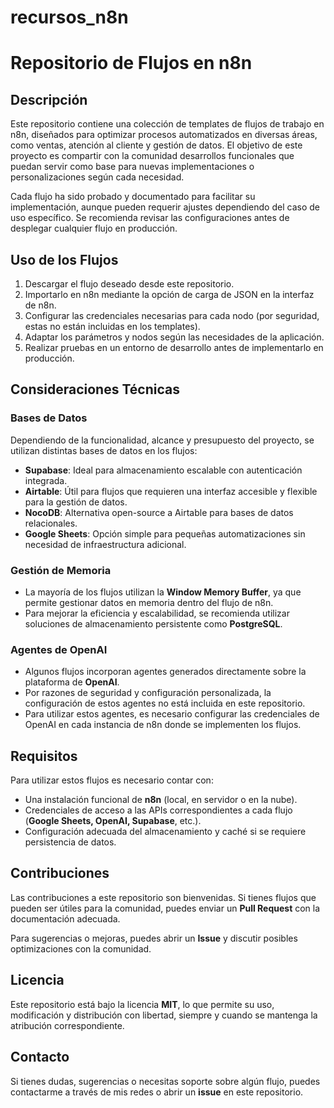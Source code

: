 # recursos_n8n

# Repositorio de Flujos en n8n

## Descripción

Este repositorio contiene una colección de templates de flujos de trabajo en n8n, diseñados para optimizar procesos automatizados en diversas áreas, como ventas, atención al cliente y gestión de datos. El objetivo de este proyecto es compartir con la comunidad desarrollos funcionales que puedan servir como base para nuevas implementaciones o personalizaciones según cada necesidad.

Cada flujo ha sido probado y documentado para facilitar su implementación, aunque pueden requerir ajustes dependiendo del caso de uso específico. Se recomienda revisar las configuraciones antes de desplegar cualquier flujo en producción.

## Uso de los Flujos

1. Descargar el flujo deseado desde este repositorio.
2. Importarlo en n8n mediante la opción de carga de JSON en la interfaz de n8n.
3. Configurar las credenciales necesarias para cada nodo (por seguridad, estas no están incluidas en los templates).
4. Adaptar los parámetros y nodos según las necesidades de la aplicación.
5. Realizar pruebas en un entorno de desarrollo antes de implementarlo en producción.

## Consideraciones Técnicas

### Bases de Datos

Dependiendo de la funcionalidad, alcance y presupuesto del proyecto, se utilizan distintas bases de datos en los flujos:

- **Supabase**: Ideal para almacenamiento escalable con autenticación integrada.
- **Airtable**: Útil para flujos que requieren una interfaz accesible y flexible para la gestión de datos.
- **NocoDB**: Alternativa open-source a Airtable para bases de datos relacionales.
- **Google Sheets**: Opción simple para pequeñas automatizaciones sin necesidad de infraestructura adicional.

### Gestión de Memoria

- La mayoría de los flujos utilizan la **Window Memory Buffer**, ya que permite gestionar datos en memoria dentro del flujo de n8n.
- Para mejorar la eficiencia y escalabilidad, se recomienda utilizar soluciones de almacenamiento persistente como **PostgreSQL**.

### Agentes de OpenAI

- Algunos flujos incorporan agentes generados directamente sobre la plataforma de **OpenAI**.
- Por razones de seguridad y configuración personalizada, la configuración de estos agentes no está incluida en este repositorio.
- Para utilizar estos agentes, es necesario configurar las credenciales de OpenAI en cada instancia de n8n donde se implementen los flujos.

## Requisitos

Para utilizar estos flujos es necesario contar con:

- Una instalación funcional de **n8n** (local, en servidor o en la nube).
- Credenciales de acceso a las APIs correspondientes a cada flujo (**Google Sheets, OpenAI, Supabase**, etc.).
- Configuración adecuada del almacenamiento y caché si se requiere persistencia de datos.

## Contribuciones

Las contribuciones a este repositorio son bienvenidas. Si tienes flujos que pueden ser útiles para la comunidad, puedes enviar un **Pull Request** con la documentación adecuada.

Para sugerencias o mejoras, puedes abrir un **Issue** y discutir posibles optimizaciones con la comunidad.

## Licencia

Este repositorio está bajo la licencia **MIT**, lo que permite su uso, modificación y distribución con libertad, siempre y cuando se mantenga la atribución correspondiente.

## Contacto

Si tienes dudas, sugerencias o necesitas soporte sobre algún flujo, puedes contactarme a través de mis redes o abrir un **issue** en este repositorio.
